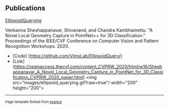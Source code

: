 ## Publications

[EllipsoidQuerying](/sample_page) 

Venkanna Sheshappanavar, Shivanand, and Chandra Kambhamettu. "A Novel Local Geometry Capture in PointNet++ for 3D Classification." Proceedings of the IEEE/CVF Conference on Computer Vision and Pattern Recognition Workshops. 2020.

- [Code] (https://github.com/VimsLab/EllipsoidQuery/)
- [Link] (https://openaccess.thecvf.com/content_CVPRW_2020/html/w16/Sheshappanavar_A_Novel_Local_Geometry_Capture_in_PointNet_for_3D_Classification_CVPRW_2020_paper.html)
<img src="images/ellipsoid_querying.gif?raw=true"/ width="200" height="200">


---
<p style="font-size:11px">Page template forked from <a href="https://github.com/evanca/quick-portfolio">evanca</a></p>
<!-- Remove above link if you don't want to attibute -->
